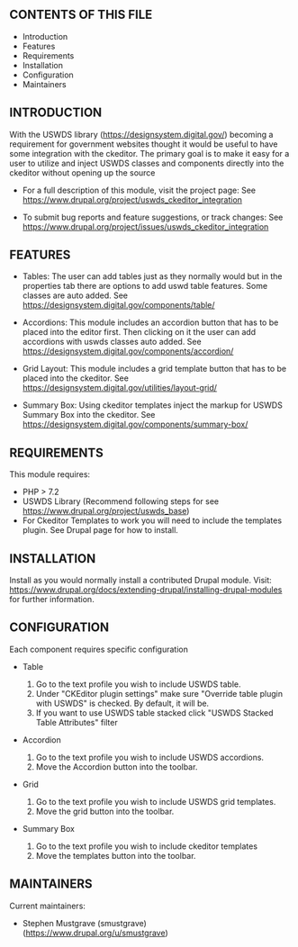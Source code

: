 CONTENTS OF THIS FILE
---------------------

 * Introduction
 * Features
 * Requirements
 * Installation
 * Configuration
 * Maintainers


INTRODUCTION
------------

With the USWDS library (https://designsystem.digital.gov/) becoming
a requirement for government websites thought it would be useful to
have some integration with the ckeditor. The primary goal is to make
it easy for a user to utilize and inject USWDS classes and components
directly into the ckeditor without opening up the source

* For a full description of this module, visit the project page:
See https://www.drupal.org/project/uswds_ckeditor_integration

* To submit bug reports and feature suggestions, or track changes:
See https://www.drupal.org/project/issues/uswds_ckeditor_integration


FEATURES
--------

* Tables: The user can add tables just as they normally would but
in the properties tab there are options to add uswd table features.
Some classes are auto added.
See https://designsystem.digital.gov/components/table/

* Accordions: This module includes an accordion
button that has to be placed into the editor first. Then clicking on
it the user can add accordions with uswds classes auto added.
See https://designsystem.digital.gov/components/accordion/

* Grid Layout: This module includes a grid template button that has to be placed
into the ckeditor. See https://designsystem.digital.gov/utilities/layout-grid/


* Summary Box: Using ckeditor templates inject the markup for USWDS Summary Box into the ckeditor.
See https://designsystem.digital.gov/components/summary-box/


REQUIREMENTS
------------

This module requires:

* PHP > 7.2
* USWDS Library (Recommend following steps for
see https://www.drupal.org/project/uswds_base)
* For Ckeditor Templates to work you will need to include the templates
plugin. See Drupal page for how to install.


INSTALLATION
------------

Install as you would normally install a contributed Drupal module. Visit:
https://www.drupal.org/docs/extending-drupal/installing-drupal-modules
for further information.


CONFIGURATION
-------------

Each component requires specific configuration

* Table
  1. Go to the text profile you wish to include USWDS table.
  2. Under "CKEditor plugin settings" make sure "Override table plugin with USWDS"
  is checked. By default, it will be.
  3. If you want to use USWDS table stacked click "USWDS Stacked Table Attributes"
  filter

* Accordion
  1. Go to the text profile you wish to include USWDS accordions.
  2. Move the Accordion button into the toolbar.

* Grid
  1. Go to the text profile you wish to include USWDS grid templates.
  2. Move the grid button into the toolbar.

* Summary Box
  1. Go to the text profile you wish to include ckeditor templates
  2. Move the templates button into the toolbar.

MAINTAINERS
-----------

Current maintainers:
* Stephen Mustgrave (smustgrave) (https://www.drupal.org/u/smustgrave)
